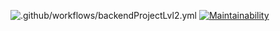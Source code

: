 ![.github/workflows/backendProjectLvl2.yml](https://github.com/alexandertolchinsky/backend-project-lvl2/workflows/.github/workflows/backendProjectLvl2.yml/badge.svg?event=push)
[![Maintainability](https://api.codeclimate.com/v1/badges/36760a57970be6fd2dd2/maintainability)](https://codeclimate.com/github/alexandertolchinsky/backend-project-lvl2/maintainability)
